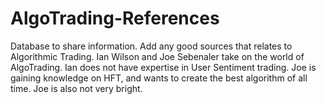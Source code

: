 # AlgoTrading-References
Database to share information. Add any good sources that relates to Algorithmic Trading.
Ian Wilson and Joe Sebenaler take on the world of AlgoTrading.
Ian does not have expertise in User Sentiment trading.
Joe is gaining knowledge on HFT, and wants to create the best algorithm of all time. 
Joe is also not very bright.
